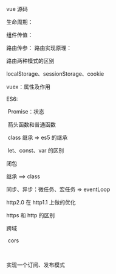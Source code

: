 vue 源码

生命周期：

组件传值：

路由传参：
路由实现原理：

路由两种模式的区别

localStorage、sessionStorage、cookie

vuex：属性及作用



ES6:

​		Promise：状态

​		箭头函数和普通函数

​		class 继承 => es5 的继承

​		let、const、var 的区别

闭包

继承 ==> class

同步、异步：微任务、宏任务 => eventLoop

http2.0 在 http1.1  上做的优化

https 和 http 的区别

跨域

​	cors

​	

实现一个订阅、发布模式